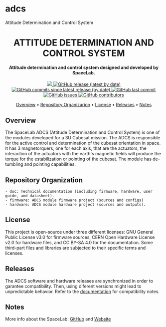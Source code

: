 # adcs
Attitude Determination and Control System
<h1 align="center">
	ATTITUDE DETERMINATION AND CONTROL SYSTEM
	<br>
</h1>

<h4 align="center">Attitude determination and control system designed and developed by SpaceLab.</h4>

<p align="center">
	<a href="https://github.com/spacelab-ufsc/spacelab#versioning">
		<img src="https://img.shields.io/badge/status-in%20development-red?style=for-the-badge">
	</a>
	<a href="https://github.com/spacelab-ufsc/adcs/releases">
		<img alt="GitHub release (latest by date)" src="https://img.shields.io/github/v/release/spacelab-ufsc/adcs?style=for-the-badge">
	</a>
	<a href="https://github.com/spacelab-ufsc/adcs/releases">
		<img alt="GitHub commits since latest release (by date)" src="https://img.shields.io/github/commits-since/spacelab-ufsc/adcs/latest?style=for-the-badge">
	</a>
	<a href="https://github.com/spacelab-ufsc/adcs/commits/master">
		<img alt="GitHub last commit" src="https://img.shields.io/github/last-commit/spacelab-ufsc/adcs?style=for-the-badge">
	</a>
	<a href="https://github.com/spacelab-ufsc/adcs/issues">
		<img alt="GitHub issues" src="https://img.shields.io/github/issues/spacelab-ufsc/adcs?style=for-the-badge">
	</a>
	<a href="https://github.com/spacelab-ufsc/adcs/graphs/contributors">
		<img alt="GitHub contributors" src="https://img.shields.io/github/contributors/spacelab-ufsc/adcs?color=yellow&style=for-the-badge">
	</a>
</p>

<p align="center">
  	<a href="#overview">Overview</a> •
  	<a href="#repository-organization">Repository Organizarion</a> •
  	<a href="#license">License</a> •
  	<a href="#releases">Releases</a> •
  	<a href="#notes">Notes</a>
</p>

## Overview

The SpaceLab ADCS (Attitude Determination and Control System) is one of the modules developed for a 3U Cubesat mission. The ADCS is responsible for the active control and determination of the cubesat orientation in space. It has 3 magnetorquers, one for each axis, that are the actuators, the interaction of the actuators with the earth's magnetic fields will produce the torque for the estabilization or pointing of the cubesat. The module has de-tumbling and pointing capabilities.

## Repository Organization
	- doc: Technical documentation (including firmware, hardware, user guide, and datasheet).
	- firmware: ADCS module firmware project (sources and configs)
	- hardware: ADCS module hardware project (sources and outputs).

## License

This project is open-source under three different licenses: GNU General Public License v3.0 for firmware sources, CERN Open Hardware License v2.0 for hardware files, and CC BY-SA 4.0 for the documentation. Some third-part files and libraries are subjected to their specific terms and licenses.

## Releases

The ADCS software and hardware releases are synchronized in order to garantee compatibility. Then, using diferent versions might lead to unpredictable behavior. Refer to the [documentation](https://github.com/spacelab-ufsc/adcs/tree/master/doc) for compatibility notes.

## Notes

More info about the SpaceLab: [GitHub](https://github.com/spacelab-ufsc/spacelab) and [Website](https://spacelab.ufsc.br/en/home/)
